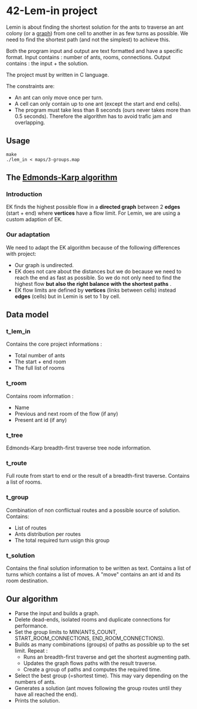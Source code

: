 # 42-Lem-in project
Lemin is about finding the shortest solution for the ants to traverse an ant colony (or a [graph](https://en.wikipedia.org/wiki/Graph_(discrete_mathematics))) from one cell to another in as few turns as possible.
We need to find the shortest path (and not the simplest) to achieve this.

Both the program input and output are text formatted and have a specific format.
Input contains : number of ants, rooms, connections.
Output contains : the input + the solution.

The project must by written in C language.

The constraints are:
- An ant can only move once per turn.
- A cell can only contain up to one ant (except the start and end cells).
- The program must take less than 8 seconds (ours never takes more than 0.5 seconds).
Therefore the algorithm has to avoid trafic jam and overlapping.
## Usage
```console
make
./lem_in < maps/3-groups.map
```
## The [Edmonds-Karp algorithm](https://en.wikipedia.org/wiki/Edmonds%E2%80%93Karp_algorithm)
### Introduction
EK finds the highest possible flow in a **directed graph** between 2 **edges** (start + end) where **vertices** have a flow limit.
For Lemin, we are using a custom adaption of EK.
### Our adaptation
We need to adapt the EK algorithm because of the following differences with project:
- Our graph is undirected.
- EK does not care about the distances but we do because we need to reach the end as fast as possible.
So we do not only need to find the highest flow **but also the right balance with the shortest paths** .
- EK flow limits are defined by **vertices** (links between cells) instead **edges** (cells) but in Lemin is set to 1 by cell.
## Data model
### t_lem_in
Contains the core project informations :
- Total number of ants
- The start + end room
- The full list of rooms
### t_room
Contains room information : 
- Name
- Previous and next room of the flow (if any)
- Present ant id (if any)
### t_tree
Edmonds-Karp breadth-first traverse tree node information.
### t_route
Full route from start to end or the result of a breadth-first traverse.
Contains a list of rooms.
### t_group
Combination of non conflictual routes and a possible source of solution.
Contains:
- List of routes
- Ants distribution per routes
- The total required turn usign this group
### t_solution
Contains the final solution information to be written as text.
Contains a list of turns which contains a list of moves.
A "move" contains an ant id and its room destination.
## Our algorithm
- Parse the input and builds a graph.
- Delete dead-ends, isolated rooms and duplicate connections for performance.
- Set the group limits to MIN(ANTS_COUNT, START_ROOM_CONNECTIONS, END_ROOM_CONNECTIONS).
- Builds as many combinations (groups) of paths as possible up to the set limit.
	Repeat :
	- Runs an breadth-first traverse and get the shortest augmenting path.
	- Updates the graph flows paths with the result traverse.
	- Create a group of paths and computes the required time.
- Select the best group (=shortest time). This may vary depending on the numbers of ants.
- Generates a solution (ant moves following the group routes until they have all reached the end).
- Prints the solution.
